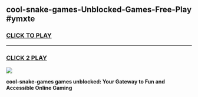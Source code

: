 
## cool-snake-games-Unblocked-Games-Free-Play #ymxte
<h3>
<a href="https://us.freeplayer.one?title=cool-snake-games&ref=9M">CLICK TO PLAY</a></h3>
<hr>

<h3>
<a href="https://us.freeplayer.one?title=cool-snake-games&ref=9M">CLICK 2 PLAY</a>
  
</h3>

<a href="https://us.freeplayer.one?title=cool-snake-games&ref=9M"><img src="https://clearcache.store/games.png"></a>


**cool-snake-games games unblocked: Your Gateway to Fun and Accessible Online Gaming**
